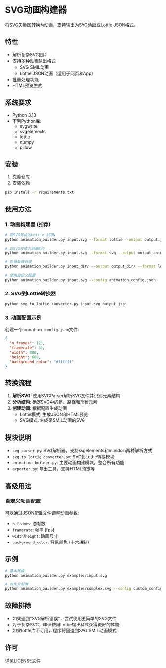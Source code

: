 # SVG动画构建器

将SVG矢量图转换为动画，支持输出为SVG动画或Lottie JSON格式。

## 特性

- 解析复杂SVG图片
- 支持多种动画输出格式
  - SVG SMIL动画
  - Lottie JSON动画（适用于网页和App）
- 批量处理功能
- HTML预览生成

## 系统要求

- Python 3.13
- 下列Python库:
  - svgwrite
  - svgelements
  - lottie
  - numpy
  - pillow

## 安装

1. 克隆仓库
2. 安装依赖

```bash
pip install -r requirements.txt
```

## 使用方法

### 1. 动画构建器 (推荐)

```bash
# 将SVG转换为Lottie JSON
python animation_builder.py input.svg --format lottie --output output.json

# 将SVG转换为动画SVG
python animation_builder.py input.svg --format svg --output output_animated.svg

# 批量处理目录
python animation_builder.py input_dir/ --output output_dir/ --format lottie

# 使用自定义配置
python animation_builder.py input.svg --config animation_config.json
```

### 2. SVG到Lottie转换器

```bash
python svg_to_lottie_converter.py input.svg output.json
```

### 3. 动画配置示例

创建一个`animation_config.json`文件:

```json
{
  "n_frames": 120,
  "framerate": 30,
  "width": 800,
  "height": 600,
  "background_color": "#ffffff"
}
```

## 转换流程

1. **解析SVG**: 使用SVGParser解析SVG文件并识别元素结构
2. **分析结构**: 确定SVG中的组、路径和形状元素
3. **创建动画**: 根据配置生成动画
   - Lottie模式: 生成JSON和HTML预览
   - SVG模式: 生成带SMIL动画的SVG

## 模块说明

- `svg_parser.py`: SVG解析器，支持svgelements和minidom两种解析方式
- `svg_to_lottie_converter.py`: SVG到Lottie转换模块
- `animation_builder.py`: 主要动画构建模块，整合所有功能
- `exporter.py`: 导出工具，支持HTML预览等

## 高级用法

### 自定义动画配置

可以通过JSON配置文件调整动画参数:

- `n_frames`: 总帧数
- `framerate`: 帧率 (fps)
- `width`/`height`: 动画尺寸
- `background_color`: 背景颜色 (十六进制)

## 示例

```bash
# 基本转换
python animation_builder.py examples/input.svg

# 自定义配置
python animation_builder.py examples/complex.svg --config custom_config.json --format lottie
```

## 故障排除

- 如果遇到"SVG解析错误"，尝试使用更简单的SVG文件
- 对于复杂SVG，建议使用Lottie输出格式获得更好的性能
- 如果lottie库不可用，程序将回退到SVG SMIL动画模式

## 许可

详见LICENSE文件 